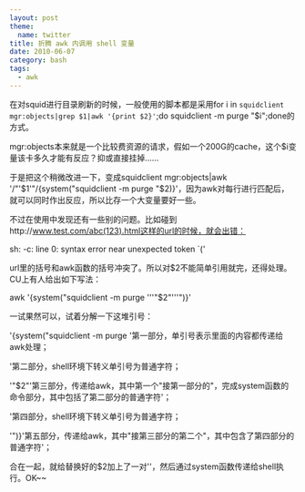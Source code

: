 ```yaml
---
layout: post
theme:
  name: twitter
title: 折腾 awk 内调用 shell 变量
date: 2010-06-07
category: bash
tags:
  - awk
---
```


在对squid进行目录刷新的时候，一般使用的脚本都是采用for i in `squidclient mgr:objects|grep $1|awk '{print $2}'`;do squidclient -m purge "$i";done的方式。

mgr:objects本来就是一个比较费资源的请求，假如一个200G的cache，这个$i变量该卡多久才能有反应？抑或直接挂掉……

于是把这个稍微改进一下，变成squidclient mgr:objects|awk '/"'$1'"/{system("squidclient -m purge "$2)}'，因为awk对每行进行匹配后，就可以同时作出反应，所以比存一个大变量要好一些。

不过在使用中发现还有一些别的问题。比如碰到http://www.test.com/abc(123).html这样的url的时候，就会出错：

sh: -c: line 0: syntax error near unexpected token `('

url里的括号和awk函数的括号冲突了。所以对$2不能简单引用就完，还得处理。
CU上有人给出如下写法：

awk '{system("squidclient -m purge '''"$2"'''")}'

一试果然可以，试着分解一下这堆引号：

'{system("squidclient -m purge '第一部分，单引号表示里面的内容都传递给awk处理；

'第二部分，shell环境下转义单引号为普通字符；

'"$2"'第三部分，传递给awk，其中第一个"接第一部分的"，完成system函数的命令部分，其中包括了第二部分的普通字符'；

'第四部分，shell环境下转义单引号为普通字符；

'")}'第五部分，传递给awk，其中"接第三部分的第二个"，其中包含了第四部分的普通字符'；

合在一起，就给替换好的$2加上了一对''，然后通过system函数传递给shell执行。OK~~

